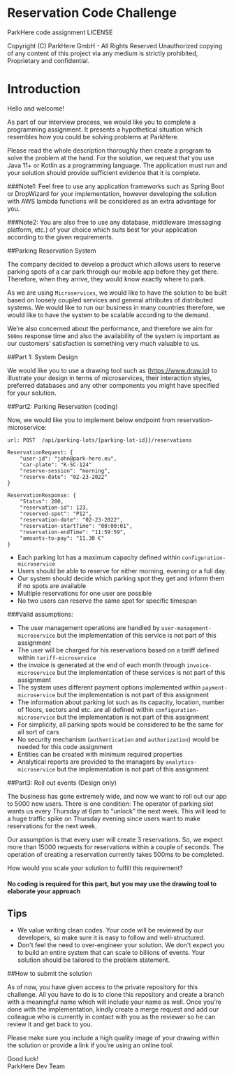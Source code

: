 # Reservation Code Challenge


ParkHere code assignment
LICENSE

Copyright (C) ParkHere GmbH - All Rights Reserved
Unauthorized copying of any content of this project via any medium is strictly prohibited, Proprietary and confidential.

Introduction
=============================
Hello and welcome!

As part of our interview process, we would like you to complete a programming assignment. It presents a hypothetical situation which resembles how you could be solving problems at ParkHere. 

Please read the whole description thoroughly then create a program to solve the problem at the hand.
For the solution, we request that you use Java 11+ or Kotlin as a programming language. The application must run and your solution should provide sufficient evidence that it is complete.

###Note1: 
Feel free to use any application frameworks such as Spring Boot or DropWizard for your implementation, however developing the solution with AWS lambda functions will be considered as an extra advantage for you.

###Note2: 
You are also free to use any database, middleware (messaging platform, etc.) of your choice which suits best for your application according to the given requirements.


##Parking Reservation System

The company decided to develop a product which allows users to reserve parking spots of a car park through our mobile app before they get there. Therefore, when they arrive, they would know exactly where to park. 

As we are using `Microservices`, we would like to have the solution to be built based on loosely coupled services and general attributes of distributed systems.
We would like to run our business in many countries therefore, we would like to have the system to be scalable according to the demand. 

We’re also concerned about the performance, and therefore we aim for `500ms` response time and also the availability of the system is important as our customers’ satisfaction is something very much valuable to us.

##Part 1: System Design

We would like you to use a drawing tool such as (https://www.draw.io) to illustrate your design in terms of microservices, their interaction styles, preferred databases and any other components you might have specified for your solution.

##Part2: Parking Reservation (coding)

Now, we would like you to implement below endpoint from reservation-microservice:

`url: POST 	/api/parking-lots/{parking-lot-id}}/reservations`

```
ReservationRequest: {
    "user-id": "john@park-here.eu",
    "car-plate": "K-SC-124"
    "reserve-session": "morning",
    "reserve-date": "02-23-2022"
}

ReservationResponse: {
    "Status": 200,
    "reservation-id": 123,
    "reserved-spot": "P12",
    "reservation-date": "02-23-2022",
    "reservation-startTime": "00:00:01",
    "reservation-endTime": "11:59:59",
    "amounts-to-pay": "11.30 €"
}
```

- Each parking lot has a maximum capacity defined within `configuration-microservice` 
- Users should be able to reserve for either morning, evening or a full day. 
- Our system should decide which parking spot they get and inform them if no spots are available
- Multiple reservations for one user are possible
- No two users can reserve the same spot for specific timespan

###Valid assumptions:
- The user management operations are handled by `user-management-microservice`  but the implementation of this service is not part of this assignment
- The user will be charged for his reservations based on a tariff defined within `tariff-microservice` 
- the invoice is generated at the end of each month through `invoice-microservice` but the implementation of these services is not part of this assignment
- The system uses different payment options implemented within `payment-microservice` but the implementation is not part of this assignment
- The information about parking lot such as its capacity, location, number of floors, sectors and etc. are all defined within `configuration-microservice` but the implementation is not part of this assignment
- For simplicity, all parking spots would be considered to be the same for all sort of cars
- No security mechanism (`authentication` and `authorization`) would be needed for this code assignment
- Entities can be created with minimum required properties
- Analytical reports are provided to the managers by `analytics-microservice` but the implementation is not part of this assignment

##Part3: Roll out events (Design only)

The business has gone extremely wide, and now we want to roll out our app to 5000 new users. There is one condition: The operator of parking slot wants us every Thursday at 6pm to “unlock” the next week. This will lead to a huge traffic spike on Thursday evening since users want to make reservations for the next week. 

Our assumption is that every user will create 3 reservations. So, we expect more than 15000 requests for reservations within a couple of seconds. The operation of creating a reservation currently takes 500ms to be completed.

How would you scale your solution to fulfill this requirement? 
#### No coding is required for this part, but you may use the drawing tool to elaborate your approach

## Tips ##

* We value writing clean codes. Your code will be reviewed by our developers, so make sure it is easy to follow and well-structured.
* Don't feel the need to over-engineer your solution. We don't expect you to build an entire system that can scale to billions of events. Your solution should be tailored to the problem statement.

##How to submit the solution

As of now, you have given access to the private repository for this challenge. All you have to do is to clone this repository and create a branch with a meaningful name which will include your name as well.  Once you’re done with the implementation, kindly create a merge request and add our colleague who is currently in contact with you as the reviewer so he can review it and get back to you.

Please make sure you include a high quality image of your drawing within the solution or provide a link if you’re using an online tool.


Good luck!  
ParkHere Dev Team

